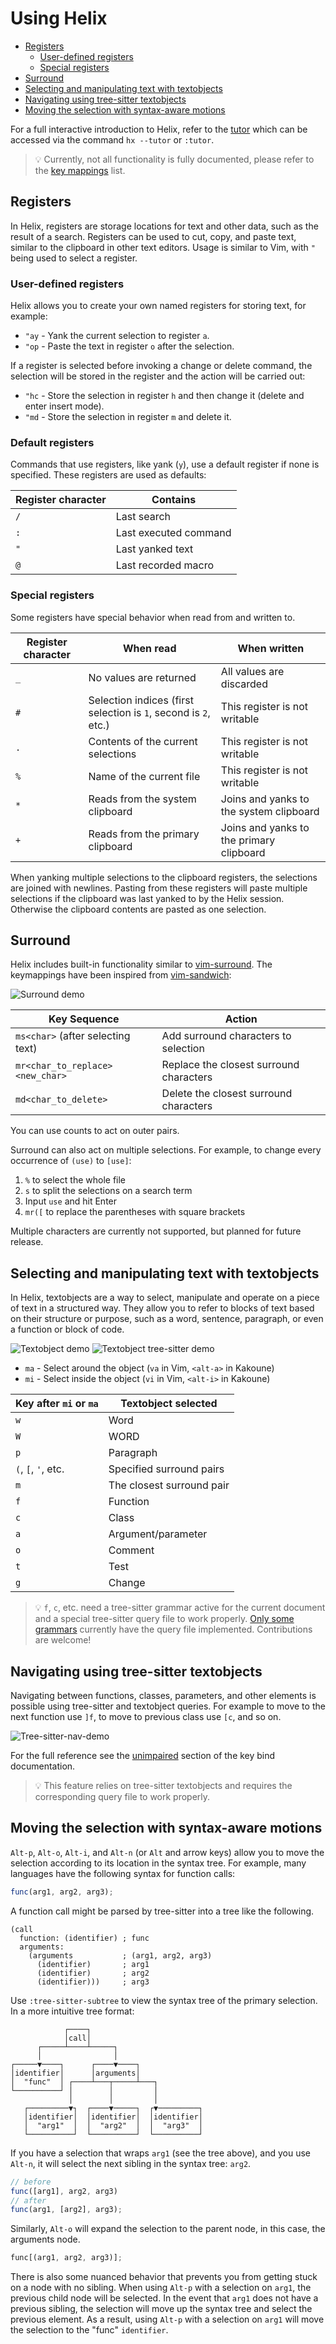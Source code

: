 # Using Helix

<!--toc:start-->
- [Registers](#registers)
  - [User-defined registers](#user-defined-registers)
  - [Special registers](#special-registers)
- [Surround](#surround)
- [Selecting and manipulating text with textobjects](#selecting-and-manipulating-text-with-textobjects)
- [Navigating using tree-sitter textobjects](#navigating-using-tree-sitter-textobjects)
- [Moving the selection with syntax-aware motions](#moving-the-selection-with-syntax-aware-motions)
<!--toc:end-->

For a full interactive introduction to Helix, refer to the
[tutor](https://github.com/helix-editor/helix/blob/master/runtime/tutor) which
can be accessed via the command `hx --tutor` or `:tutor`.

> 💡 Currently, not all functionality is fully documented, please refer to the
> [key mappings](./keymap.md) list.

## Registers

In Helix, registers are storage locations for text and other data, such as the
result of a search. Registers can be used to cut, copy, and paste text, similar
to the clipboard in other text editors. Usage is similar to Vim, with `"` being
used to select a register.

### User-defined registers

Helix allows you to create your own named registers for storing text, for
example:

- `"ay` - Yank the current selection to register `a`.
- `"op` - Paste the text in register `o` after the selection.

If a register is selected before invoking a change or delete command, the selection will be stored in the register and the action will be carried out:

- `"hc` - Store the selection in register `h` and then change it (delete and enter insert mode).
- `"md` - Store the selection in register `m` and delete it.

### Default registers

Commands that use registers, like yank (`y`), use a default register if none is specified.
These registers are used as defaults:

| Register character | Contains              |
| ---                | ---                   |
| `/`                | Last search           |
| `:`                | Last executed command |
| `"`                | Last yanked text      |
| `@`                | Last recorded macro   |

### Special registers

Some registers have special behavior when read from and written to.

| Register character | When read              | When written             |
| ---                | ---                    | ---                      |
| `_`                | No values are returned | All values are discarded |
| `#`                | Selection indices (first selection is `1`, second is `2`, etc.) | This register is not writable |
| `.`                | Contents of the current selections | This register is not writable |
| `%`                | Name of the current file | This register is not writable |
| `*`                | Reads from the system clipboard | Joins and yanks to the system clipboard |
| `+`                | Reads from the primary clipboard | Joins and yanks to the primary clipboard |

When yanking multiple selections to the clipboard registers, the selections
are joined with newlines. Pasting from these registers will paste multiple
selections if the clipboard was last yanked to by the Helix session. Otherwise
the clipboard contents are pasted as one selection.

## Surround

Helix includes built-in functionality similar to [vim-surround](https://github.com/tpope/vim-surround).
The keymappings have been inspired from [vim-sandwich](https://github.com/machakann/vim-sandwich):

![Surround demo](https://user-images.githubusercontent.com/23398472/122865801-97073180-d344-11eb-8142-8f43809982c6.gif)

| Key Sequence                      | Action                                  |
| --------------------------------- | --------------------------------------- |
| `ms<char>` (after selecting text) | Add surround characters to selection    |
| `mr<char_to_replace><new_char>`   | Replace the closest surround characters |
| `md<char_to_delete>`              | Delete the closest surround characters  |

You can use counts to act on outer pairs.

Surround can also act on multiple selections. For example, to change every occurrence of `(use)` to `[use]`:

1. `%` to select the whole file
2. `s` to split the selections on a search term
3. Input `use` and hit Enter
4. `mr([` to replace the parentheses with square brackets

Multiple characters are currently not supported, but planned for future release.

## Selecting and manipulating text with textobjects

In Helix, textobjects are a way to select, manipulate and operate on a piece of
text in a structured way. They allow you to refer to blocks of text based on
their structure or purpose, such as a word, sentence, paragraph, or even a
function or block of code.

![Textobject demo](https://user-images.githubusercontent.com/23398472/124231131-81a4bb00-db2d-11eb-9d10-8e577ca7b177.gif)
![Textobject tree-sitter demo](https://user-images.githubusercontent.com/23398472/132537398-2a2e0a54-582b-44ab-a77f-eb818942203d.gif)

- `ma` - Select around the object (`va` in Vim, `<alt-a>` in Kakoune)
- `mi` - Select inside the object (`vi` in Vim, `<alt-i>` in Kakoune)

| Key after `mi` or `ma` | Textobject selected      |
| ---                    | ---                      |
| `w`                    | Word                     |
| `W`                    | WORD                     |
| `p`                    | Paragraph                |
| `(`, `[`, `'`, etc.    | Specified surround pairs |
| `m`                    | The closest surround pair    |
| `f`                    | Function                 |
| `c`                    | Class                    |
| `a`                    | Argument/parameter       |
| `o`                    | Comment                  |
| `t`                    | Test                     |
| `g`                    | Change                   |

> 💡 `f`, `c`, etc. need a tree-sitter grammar active for the current
document and a special tree-sitter query file to work properly. [Only
some grammars][lang-support] currently have the query file implemented.
Contributions are welcome!

## Navigating using tree-sitter textobjects

Navigating between functions, classes, parameters, and other elements is
possible using tree-sitter and textobject queries. For
example to move to the next function use `]f`, to move to previous
class use `[c`, and so on.

![Tree-sitter-nav-demo][tree-sitter-nav-demo]

For the full reference see the [unimpaired][unimpaired-keybinds] section of the key bind
documentation.

> 💡 This feature relies on tree-sitter textobjects
> and requires the corresponding query file to work properly.

## Moving the selection with syntax-aware motions

`Alt-p`, `Alt-o`, `Alt-i`, and `Alt-n` (or `Alt` and arrow keys) allow you to move the 
selection according to its location in the syntax tree. For example, many languages have the
following syntax for function calls:

```js
func(arg1, arg2, arg3);
```

A function call might be parsed by tree-sitter into a tree like the following.

```tsq
(call
  function: (identifier) ; func
  arguments:
    (arguments           ; (arg1, arg2, arg3)
      (identifier)       ; arg1
      (identifier)       ; arg2
      (identifier)))     ; arg3
```

Use `:tree-sitter-subtree` to view the syntax tree of the primary selection. In
a more intuitive tree format:

```
            ┌────┐
            │call│
      ┌─────┴────┴─────┐
      │                │
┌─────▼────┐      ┌────▼────┐
│identifier│      │arguments│
│  "func"  │ ┌────┴───┬─────┴───┐
└──────────┘ │        │         │
             │        │         │
   ┌─────────▼┐  ┌────▼─────┐  ┌▼─────────┐
   │identifier│  │identifier│  │identifier│
   │  "arg1"  │  │  "arg2"  │  │  "arg3"  │
   └──────────┘  └──────────┘  └──────────┘
```

If you have a selection that wraps `arg1` (see the tree above), and you use
`Alt-n`, it will select the next sibling in the syntax tree: `arg2`.

```js
// before
func([arg1], arg2, arg3)
// after
func(arg1, [arg2], arg3);
```

Similarly, `Alt-o` will expand the selection to the parent node, in this case, the
arguments node.

```js
func[(arg1, arg2, arg3)];
```

There is also some nuanced behavior that prevents you from getting stuck on a
node with no sibling. When using `Alt-p` with a selection on `arg1`, the previous
child node will be selected. In the event that `arg1` does not have a previous
sibling, the selection will move up the syntax tree and select the previous
element. As a result, using `Alt-p` with a selection on `arg1` will move the
selection to the "func" `identifier`.

[lang-support]: ./lang-support.md
[unimpaired-keybinds]: ./keymap.md#unimpaired
[tree-sitter-nav-demo]: https://user-images.githubusercontent.com/23398472/152332550-7dfff043-36a2-4aec-b8f2-77c13eb56d6f.gif
